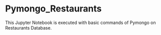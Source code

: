 # Pymongo_Restaurants

This Jupyter Notebook is executed with basic commands of Pymongo on Restaurants Database.

